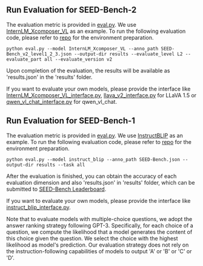 ## Run Evaluation for SEED-Bench-2

The evaluation metric is provided in [eval.py]([eval.py](https://github.com/AILab-CVC/SEED-Bench/blob/main/SEED-Bench-2/eval.py)). We use [InternLM_Xcomposer_VL](https://arxiv.org/pdf/2309.15112.pdf) as an example. To run the following evaluation code, please refer to [repo](https://github.com/salesforce/LAVIS) for the environment preparation.

```shell
python eval.py --model InternLM_Xcomposer_VL --anno_path SEED-Bench_v2_level1_2_3.json --output-dir results --evaluate_level L2 --evaluate_part all --evaluate_version v2
```

Upon completion of the evaluation, the results will be available as 'results.json' in the 'results' folder.

If you want to evaluate your own models, please provide the interface like [InternLM_Xcomposer_VL_interface.py](https://github.com/AILab-CVC/SEED-Bench/blob/main/SEED-Bench-2/model/InternLM_Xcomposer_VL_interface.py), [llava_v2_interface.py](https://github.com/AILab-CVC/SEED-Bench/blob/main/SEED-Bench-2/model/llava_v2_interface.py) for LLaVA 1.5 or [qwen_vl_chat_interface.py](https://github.com/AILab-CVC/SEED-Bench/blob/main/SEED-Bench-2/model/qwen_vl_chat_interface.py) for qwen_vl_chat.


## Run Evaluation for SEED-Bench-1

The evaluation metric is provided in [eval.py](eval.py). We use [InstructBLIP](https://arxiv.org/abs/2305.06500) as an example. To run the following evaluation code, please refer to [repo](https://github.com/salesforce/LAVIS) for the environment preparation.

```shell
python eval.py --model instruct_blip --anno_path SEED-Bench.json --output-dir results --task all
```

After the evaluation is finished, you can obtain the accuracy of each evaluation dimension and also 'results.json' in 'results' folder, which can be submitted to [SEED-Bench Leaderboard](https://huggingface.co/spaces/AILab-CVC/SEED-Bench_Leaderboard).

If you want to evaluate your own models, please provide the interface like [instruct_blip_interface.py](https://github.com/AILab-CVC/SEED-Bench/blob/main/model/instruct_blip_interface.py).

Note that to evaluate models with multiple-choice questions, we adopt the answer ranking strategy
following GPT-3. Specifically, for each choice of a question, we compute the likelihood 
that a model generates the content of this choice given the question. 
We select the choice with the highest likelihood as model's prediction. 
Our evaluation strategy does not rely on the instruction-following capabilities 
of models to output 'A' or 'B' or 'C' or 'D'.
